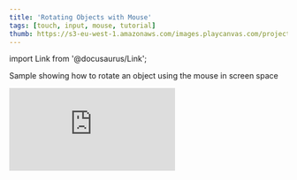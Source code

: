 ```yaml
---
title: 'Rotating Objects with Mouse'
tags: [touch, input, mouse, tutorial]
thumb: https://s3-eu-west-1.amazonaws.com/images.playcanvas.com/projects/12/442490/AD8ABB-image-75.jpg
---
```


import Link from '@docusaurus/Link';

Sample showing how to rotate an object using the mouse in screen space

<div className="iframe-container">
    <iframe loading="lazy" src="https://playcanv.as/p/BgbpyC0Y/" title="Rotating Objects with Mouse" webkitallowfullscreen="true" mozallowfullscreen="true" allow="autoplay" allowfullscreen="true" allowvr="" scrolling="no" frameborder="0" />
</div>

<Link to='https://playcanvas.com/editor/project/442490/'>Open Project ↗</Link>
